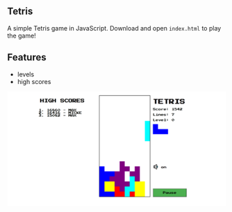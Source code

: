 ## Tetris
A simple Tetris game in JavaScript.
Download and open `index.html` to play the game!


## Features

- levels
- high scores

![tetris picture](assets/share-image-large.png)

